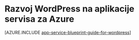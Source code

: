 <properties 
    pageTitle="Razvoj WordPress na aplikacije servisa za Azure" 
    description="Saznajte najbolje prakse za razvoj i skaliranja WordPress na Azure." 
    keywords="aplikacije servisa, azure aplikacije servisa, a zatim wordpress skaliranje skalabilni wordpress, wordpress"
    services="app-service" 
    documentationCenter="" 
    authors="sunbuild" 
    manager="wpickett" 
    editor=""/>

<tags 
    ms.service="app-service" 
    ms.workload="na" 
    ms.tgt_pltfrm="na" 
    ms.devlang="na" 
    ms.topic="article" 
    ms.date="02/26/2016" 
    ms.author="sunbuild"/>

# <a name="developing-wordpress-on-azure-app-service"></a>Razvoj WordPress na aplikacije servisa za Azure

[AZURE.INCLUDE [app-service-blueprint-guide-for-wordpress](../../includes/app-service-blueprint-guide-for-wordpress.md)]